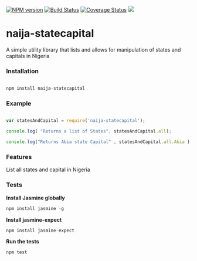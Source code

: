 
[![NPM version](https://badge.fury.io/js/naija-statecapital.svg)](https://npmjs.org/package/naija-statecapital)
[![Build Status](https://travis-ci.org/busayo/naija-statecapital.svg?branch=master)](https://travis-ci.org/busayo/naija-statecapital)
[![Coverage Status](https://coveralls.io/repos/busayo/naija-statecapital/badge.svg?branch=master&service=github)](https://coveralls.io/github/busayo/naija-statecapital?branch=master)
![](http://img.shields.io/badge/unicorn-approved-ff69b4.svg?style=flat)


# naija-statecapital

A simple utility library that lists and allows for manipulation of states and capitals in Nigeria

### Installation

``` Javascript

npm install naija-statecapital

```

### Example

``` Javascript

var statesAndCapital = require('naija-statecapital');

console.log( "Returns a list of States", statesAndCapital.all);

console.log("Returns Abia state Capital" , statesAndCapital.all.Abia );

```


### Features

List all states and capital in Nigeria

### Tests

**Install Jasmine globally**
```Javascript
npm install jasmine -g
```
**Install jasmine-expect**
```Javascript
npm install jasmine-expect
```
**Run the tests**
```bash
npm test
```

